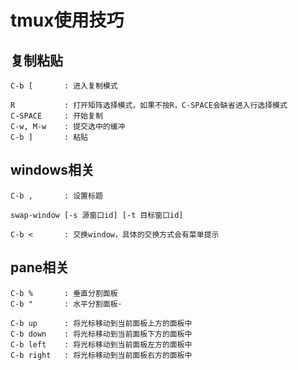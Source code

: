 # tmux使用技巧

## 复制粘贴
	
	C-b [    	: 进入复制模式

	R        	: 打开矩阵选择模式，如果不按R，C-SPACE会缺省进入行选择模式
	C-SPACE  	: 开始复制
	C-w, M-w 	: 提交选中的缓冲
	C-b ]    	: 粘贴

## windows相关

	C-b ,		: 设置标题

	swap-window [-s 源窗口id] [-t 目标窗口id]

	C-b <		: 交换window，具体的交换方式会有菜单提示 
## pane相关
	
	C-b %		: 垂直分割面板
	C-b "		: 水平分割面板·

	C-b up		: 将光标移动到当前面板上方的面板中
	C-b down	: 将光标移动到当前面板下方的面板中
	C-b left	: 将光标移动到当前面板左方的面板中
	C-b right	: 将光标移动到当前面板右方的面板中




